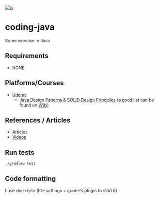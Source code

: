 [![ci](https://github.com/fedor-malyshkin/coding-java/workflows/ci/badge.svg)](https://github.com/fedor-malyshkin/coding-java/actions/workflows/ci.yml)

# coding-java
Some exercise in Java

## Requirements

* NONE

## Platforms/Courses

* [Udemy](http://udemy.com)
    * [Java Design Patterns & SOLID Design Principles](https://www.udemy.com/course/design-patterns-in-java-concepts-hands-on-projects) (a good list can be found on [Wiki](https://en.wikipedia.org/wiki/Software_design_pattern))
  
## References / Articles

* [Articles](docs/articles.md)
* [Videos](docs/videos.md)

## Run tests

```sh
./gradlew test
```

## Code formatting

I use `checktyle` (IDE settings + gradle's plugin to start it)
